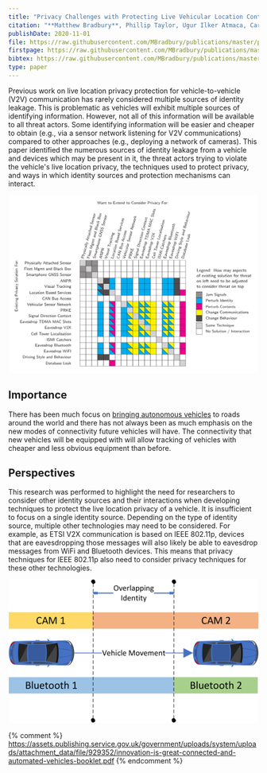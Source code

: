 ```yaml
---
title: "Privacy Challenges with Protecting Live Vehicular Location Context"
citation: "**Matthew Bradbury**, Phillip Taylor, Ugur Ilker Atmaca, Carsten Maple, and Nathan Griffiths. Privacy Challenges with Protecting Live Vehicular Location Context. *IEEE Access*, 8:207465–207484, 2020. [doi:10.1109/ACCESS.2020.3038533](https://doi.org/10.1109/ACCESS.2020.3038533)."
publishDate: 2020-11-01
file: https://raw.githubusercontent.com/MBradbury/publications/master/papers/Access2020.pdf
firstpage: https://raw.githubusercontent.com/MBradbury/publications/master/firstpages/Access2020.svg
bibtex: https://raw.githubusercontent.com/MBradbury/publications/master/bibtex/Bradbury_2020_PrivacyChallengesProtecting.bib
type: paper
---
```


Previous work on live location privacy protection for vehicle-to-vehicle (V2V) communication has rarely considered multiple sources of identity leakage. This is problematic as vehicles will exhibit multiple sources of identifying information. However, not all of this information will be available to all threat actors. Some identifying information will be easier and cheaper to obtain (e.g., via a sensor network listening for V2V communications) compared to other approaches (e.g., deploying a network of cameras). This paper identified the numerous sources of identity leakage from a vehicle and devices which may be present in it, the threat actors trying to violate the vehicle's live location privacy, the techniques used to protect privacy, and ways in which identity sources and protection mechanisms can interact.

<!-- readmore -->

![Matrix of live location privacy threats and their relation to one another](/images/threat-overlap-matrix.svg)

## Importance

There has been much focus on [bringing autonomous vehicles](https://zenzic.io/content/uploads/2020/10/Zenzic_Roadmap_Report_v3.pdf) to roads around the world and there has not always been as much emphasis on the new modes of connectivity future vehicles will have. The connectivity that new vehicles will be equipped with will allow tracking of vehicles with cheaper and less obvious equipment than before.

## Perspectives

This research was performed to highlight the need for researchers to consider other identity sources and their interactions when developing techniques to protect the live location privacy of a vehicle. It is insufficient to focus on a single identity source. Depending on the type of identity source, multiple other technologies may need to be considered. For example, as ETSI V2X communication is based on IEEE 802.11p, devices that are eavesdropping those messages will also likely be able to eavesdrop messages from WiFi and Bluetooth devices. This means that privacy techniques for IEEE 802.11p also need to consider privacy techniques for these other technologies.

![An identity change can be linked if another devices does not synchronise the identity change](/images/OverlappingIdentity.svg)

{% comment %}
https://assets.publishing.service.gov.uk/government/uploads/system/uploads/attachment_data/file/929352/innovation-is-great-connected-and-automated-vehicles-booklet.pdf
{% endcomment %}
